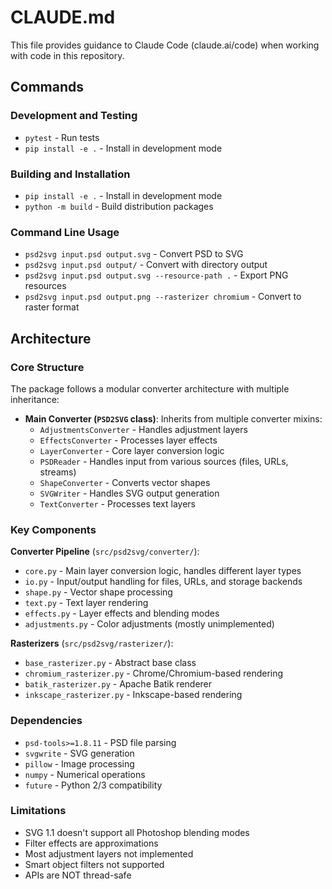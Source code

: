 # CLAUDE.md

This file provides guidance to Claude Code (claude.ai/code) when working with code in this repository.

## Commands

### Development and Testing
- `pytest` - Run tests
- `pip install -e .` - Install in development mode

### Building and Installation
- `pip install -e .` - Install in development mode
- `python -m build` - Build distribution packages

### Command Line Usage
- `psd2svg input.psd output.svg` - Convert PSD to SVG
- `psd2svg input.psd output/` - Convert with directory output
- `psd2svg input.psd output.svg --resource-path .` - Export PNG resources
- `psd2svg input.psd output.png --rasterizer chromium` - Convert to raster format

## Architecture

### Core Structure
The package follows a modular converter architecture with multiple inheritance:

- **Main Converter (`PSD2SVG` class)**: Inherits from multiple converter mixins:
  - `AdjustmentsConverter` - Handles adjustment layers
  - `EffectsConverter` - Processes layer effects
  - `LayerConverter` - Core layer conversion logic
  - `PSDReader` - Handles input from various sources (files, URLs, streams)
  - `ShapeConverter` - Converts vector shapes
  - `SVGWriter` - Handles SVG output generation
  - `TextConverter` - Processes text layers

### Key Components

**Converter Pipeline** (`src/psd2svg/converter/`):
- `core.py` - Main layer conversion logic, handles different layer types
- `io.py` - Input/output handling for files, URLs, and storage backends
- `shape.py` - Vector shape processing
- `text.py` - Text layer rendering
- `effects.py` - Layer effects and blending modes
- `adjustments.py` - Color adjustments (mostly unimplemented)


**Rasterizers** (`src/psd2svg/rasterizer/`):
- `base_rasterizer.py` - Abstract base class
- `chromium_rasterizer.py` - Chrome/Chromium-based rendering
- `batik_rasterizer.py` - Apache Batik renderer  
- `inkscape_rasterizer.py` - Inkscape-based rendering

### Dependencies
- `psd-tools>=1.8.11` - PSD file parsing
- `svgwrite` - SVG generation
- `pillow` - Image processing
- `numpy` - Numerical operations
- `future` - Python 2/3 compatibility

### Limitations
- SVG 1.1 doesn't support all Photoshop blending modes
- Filter effects are approximations
- Most adjustment layers not implemented
- Smart object filters not supported
- APIs are NOT thread-safe